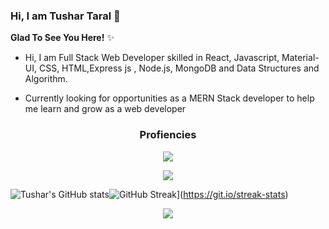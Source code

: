 ### Hi, I am Tushar Taral 👋 

**Glad To See You Here!** ✨


- Hi, I am Full Stack Web Developer skilled in React, Javascript, Material-UI, CSS, HTML,Express js , Node.js, MongoDB and Data Structures and Algorithm.

- Currently looking for opportunities as a MERN Stack developer to help me learn and grow as a web developer

<h3 align="center">
Profiencies
  </h3>
  
  <p align="center">
  <img  src="https://user-images.githubusercontent.com/59872807/89734383-7827e580-da79-11ea-9840-299bc8b32335.jpg">
  </p>

<p align="center">
  <img  src="https://user-images.githubusercontent.com/59872807/89734655-0bade600-da7b-11ea-91e3-a38a9d86eb25.jpg">
  </p>

![Tushar's GitHub stats](https://github-readme-stats.vercel.app/api?username=TusharTaral&show_icons=true&theme=buefy)![GitHub Streak](https://github-readme-streak-stats.herokuapp.com/?user=TusharTaral&theme=buefy&fire=f7a305&ring=b0d90b&currStreakLabel=b0d90b)](https://git.io/streak-stats)

<!-- [![Top Langs](https://github-readme-stats.vercel.app/api/top-langs/?username=TusharTaral&show_icons=true&theme=buefy&card_height=20)](https://github.com/TusharTaral/github-readme-stats) -->
<!-- theme highcontrast --!>


 <p align="center">
  <img  src="https://raw.githubusercontent.com/Trilokia/Trilokia/379277808c61ef204768a61bbc5d25bc7798ccf1/bottom_header.svg">
  </p>

 

